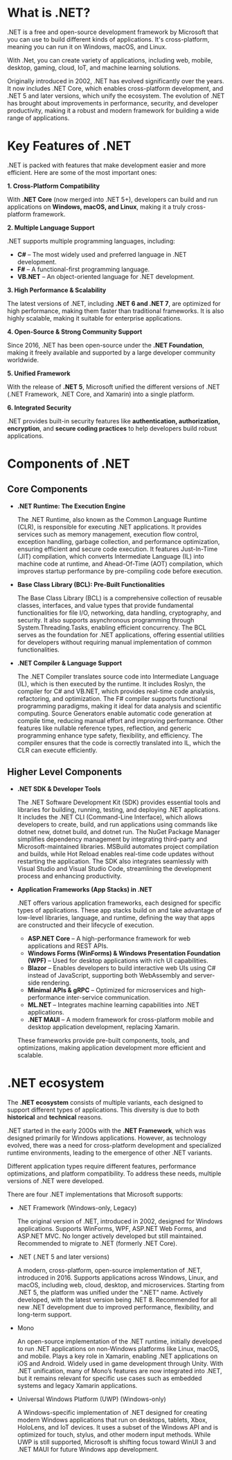 # What is .NET?

.NET is a free and open-source development framework by Microsoft that you can use to build different kinds of applications. It's cross-platform, meaning you can run it on Windows, macOS, and Linux.

With .Net, you can create variety of applications, including web, mobile, desktop, gaming, cloud, IoT, and machine learning solutions.

Originally introduced in 2002, .NET has evolved significantly over the years. It now includes .NET Core, which enables cross-platform development, and .NET 5 and later versions, which unify the ecosystem. The evolution of .NET has brought about improvements in performance, security, and developer productivity, making it a robust and modern framework for building a wide range of applications.

# Key Features of .NET

.NET is packed with features that make development easier and more efficient. Here are some of the most important ones:

**1. Cross-Platform Compatibility**

With **.NET Core** (now merged into .NET 5+), developers can build and run applications on **Windows, macOS, and Linux**, making it a truly cross-platform framework.

**2. Multiple Language Support**

.NET supports multiple programming languages, including:  
- **C#** – The most widely used and preferred language in .NET development.  
- **F#** – A functional-first programming language.  
- **VB.NET** – An object-oriented language for .NET development.

**3. High Performance & Scalability**

The latest versions of .NET, including **.NET 6 and .NET 7**, are optimized for high performance, making them faster than traditional frameworks. It is also highly scalable, making it suitable for enterprise applications.

**4. Open-Source & Strong Community Support**

Since 2016, .NET has been open-source under the **.NET Foundation**, making it freely available and supported by a large developer community worldwide.

**5. Unified Framework**

With the release of **.NET 5**, Microsoft unified the different versions of .NET (.NET Framework, .NET Core, and Xamarin) into a single platform.

**6. Integrated Security**

.NET provides built-in security features like **authentication, authorization, encryption**, and **secure coding practices** to help developers build robust applications.

# Components of .NET

## Core Components

-  **.NET Runtime: The Execution Engine**

	The .NET Runtime, also known as the Common Language Runtime (CLR), is responsible for executing .NET applications. It provides services such as memory management, execution flow control, exception handling, garbage collection, and performance optimization, ensuring efficient and secure code execution. It features Just-In-Time (JIT) compilation, which converts Intermediate Language (IL) into machine code at runtime, and Ahead-Of-Time (AOT) compilation, which improves startup performance by pre-compiling code before execution.

-  **Base Class Library (BCL): Pre-Built Functionalities**

	The Base Class Library (BCL) is a comprehensive collection of reusable classes, interfaces, and value types that provide fundamental functionalities for file I/O, networking, data handling, cryptography, and security. It also supports asynchronous programming through System.Threading.Tasks, enabling efficient concurrency. The BCL serves as the foundation for .NET applications, offering essential utilities for developers without requiring manual implementation of common functionalities.
-  **.NET Compiler & Language Support**
	
	The .NET Compiler translates source code into Intermediate Language (IL), which is then executed by the runtime. It includes Roslyn, the compiler for C# and VB.NET, which provides real-time code analysis, refactoring, and optimization. The F# compiler supports functional programming paradigms, making it ideal for data analysis and scientific computing. Source Generators enable automatic code generation at compile time, reducing manual effort and improving performance. Other features like nullable reference types, reflection, and generic programming enhance type safety, flexibility, and efficiency. The compiler ensures that the code is correctly translated into IL, which the CLR can execute efficiently.
	
## Higher Level Components

-  **.NET SDK & Developer Tools**

	The .NET Software Development Kit (SDK) provides essential tools and libraries for building, running, testing, and deploying .NET applications. It includes the .NET CLI (Command-Line Interface), which allows developers to create, build, and run applications using commands like dotnet new, dotnet build, and dotnet run. The NuGet Package Manager simplifies dependency management by integrating third-party and Microsoft-maintained libraries. MSBuild automates project compilation and builds, while Hot Reload enables real-time code updates without restarting the application. The SDK also integrates seamlessly with Visual Studio and Visual Studio Code, streamlining the development process and enhancing productivity.

-  **Application Frameworks (App Stacks) in .NET**

    .NET offers various application frameworks, each designed for specific types of applications. These app stacks build on and take advantage of low-level libraries, language, and runtime, defining the way that apps are constructed and their lifecycle of execution.
    - **ASP.NET Core** – A high-performance framework for web applications and REST APIs.
    - **Windows Forms (WinForms) & Windows Presentation Foundation (WPF)** – Used for desktop applications with rich UI capabilities.
    - **Blazor** – Enables developers to build interactive web UIs using C# instead of JavaScript, supporting both WebAssembly and server-side rendering.
    - **Minimal APIs & gRPC** – Optimized for microservices and high-performance inter-service communication.
    - **ML.NET** – Integrates machine learning capabilities into .NET applications.
    - **.NET MAUI** – A modern framework for cross-platform mobile and desktop application development, replacing Xamarin.

    These frameworks provide pre-built components, tools, and optimizations, making application development more efficient and scalable.

# .NET ecosystem

The **.NET ecosystem** consists of multiple variants, each designed to support different types of applications. This diversity is due to both **historical** and **technical** reasons.

.NET started in the early 2000s with the **.NET Framework**, which was designed primarily for Windows applications. However, as technology evolved, there was a need for cross-platform development and specialized runtime environments, leading to the emergence of other .NET variants.

Different application types require different features, performance optimizations, and platform compatibility. To address these needs, multiple versions of .NET were developed.

There are four .NET implementations that Microsoft supports:
- .NET Framework (Windows-only, Legacy)

    The original version of .NET, introduced in 2002, designed for Windows applications. Supports WinForms, WPF, ASP.NET Web Forms, and ASP.NET MVC. No longer actively developed but still maintained. Recommended to migrate to .NET (formerly .NET Core).

- .NET (.NET 5 and later versions)

    A modern, cross-platform, open-source implementation of .NET, introduced in 2016. Supports applications across Windows, Linux, and macOS, including web, cloud, desktop, and microservices. Starting from .NET 5, the platform was unified under the ".NET" name. Actively developed, with the latest version being .NET 8. Recommended for all new .NET development due to improved performance, flexibility, and long-term support.

- Mono

    An open-source implementation of the .NET runtime, initially developed to run .NET applications on non-Windows platforms like Linux, macOS, and mobile. Plays a key role in Xamarin, enabling .NET applications on iOS and Android. Widely used in game development through Unity. With .NET unification, many of Mono’s features are now integrated into .NET, but it remains relevant for specific use cases such as embedded systems and legacy Xamarin applications.

- Universal Windows Platform (UWP) (Windows-only)

    A Windows-specific implementation of .NET designed for creating modern Windows applications that run on desktops, tablets, Xbox, HoloLens, and IoT devices. It uses a subset of the Windows API and is optimized for touch, stylus, and other modern input methods. While UWP is still supported, Microsoft is shifting focus toward WinUI 3 and .NET MAUI for future Windows app development.
